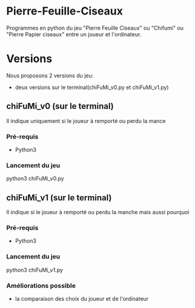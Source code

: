 # Pierre-Feuille-Ciseaux
Programmes en python du jeu "Pierre Feuille Ciseaux" ou "Chifumi" ou "Pierre Papier ciseaux" entre un joueur et l'ordinateur.
# Versions
Nous proposons  2<!--3--> versions du jeu:
* deux versions sur le terminal(chiFuMi_v0.py et chiFuMi_v1.py)
<!--* une version avec une interface graphique-->
## chiFuMi_v0 (sur le terminal)
Il indique uniquement si le joueur à remporté ou perdu la mance
### Pré-requis
* Python3
### Lancement du jeu
python3 chiFuMi_v0.py

## chiFuMi_v1 (sur le terminal)
Il indique si le joueur à remporté ou perdu la manche mais aussi pourquoi
### Pré-requis
* Python3
### Lancement du jeu
python3 chiFuMi_v1.py
### Améliorations possible
* la comparaison des choix du joueur et de l'ordinateur
<!--
## chiFuMi_v2 (interface graphique)
### Pré-requis
* Python3
* Pygame
### Lancement du jeu
python3 chiFuMi_v2.py-->
